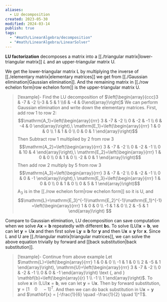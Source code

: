 ```yaml
---
aliases:
  - LU decomposition
created: 2023-05-30
modified: 2024-03-14
publish: true
tags:
  - "#math/LinearAlgebra/decomposition"
  - "#math/LinearAlgebra/LinearSolver"
---
```

**LU factorization** decomposes a matrix into a [[./triangular matrix|lower-triangular matrix]] $L$ and an upper-triangular matrix $\mathrm{U}$.

We get the lower-triangular matrix $\mathrm{L}$ by multiplying the inverse of [[./elementary matrix|elementary matrices]] we get from [[./Gaussian elimination|Gaussian elimination]]. And the remaining matrix in [[./row echelon form|row echelon form]] is the upper-triangular matrix $\mathrm{U}$.

> [!example]- Find the LU decomposition of $\left[\begin{array}{ccc}3 & -7 & -2 \\-3 & 5 & 1 \\6 & -4 & 0\end{array}\right]$
> We can perform Gaussian elimination and write down the elementary matrices.
> First, add row 1 to row 2:
> $$\mathrm{A_1}=\left(\begin{array}{rrr}
> 3 & -7 & -2 \\
> 0 & -2 & -1 \\
> 6 & -4 & 0
> \end{array}\right),\ \mathrm{E_1}=\left(\begin{array}{rrr}
> 1 & 0 & 0 \\
> 1 & 1 & 0 \\
> 0 & 0 & 1
> \end{array}\right)$$
> Then Subtract row 1 multiplied by 2 from row 3
> $$\mathrm{A_2}=\left(\begin{array}{rrr}
> 3 & -7 & -2 \\
> 0 & -2 & -1 \\
> 0 & 10 & 4
> \end{array}\right),\ \mathrm{E_2}=\left(\begin{array}{rrr}
> 1 & 0 & 0 \\
> 0 & 1 & 0 \\
> -2 & 0 & 1
> \end{array}\right)$$
> Then add row 2 multiply by 5 from row 3
> $$\mathrm{A_3}=\left(\begin{array}{rrr}
> 3 & -7 & -2 \\
> 0 & -2 & -1 \\
> 0 & 0 & -1
> \end{array}\right),\ \mathrm{E_3}=\left(\begin{array}{rrr}
> 1 & 0 & 0 \\
> 0 & 1 & 0 \\
> 0 & 5 & 1
> \end{array}\right)$$
> $\mathrm{A}_3$ is in the [[./row echelon form|row echelon form]] so it is $\mathrm{U}$, and
> $$\mathrm{L}=\mathrm{E_3}^{-1}\mathrm{E_2}^{-1}\mathrm{E_1}^{-1}=\left(\begin{array}{rrr}
> 1 & 0 & 0 \\
> -1 & 1 & 0 \\
> 2 & -5 & 1
> \end{array}\right)
> $$

Compare to Gaussian elimination, LU decomposition can save computation when we solve $\mathrm{A}\mathbf{x} = \mathbf{b}$ repeatedly with different $\mathbf{b}$s. To solve $(\mathrm{LU})\mathbf{x} = \mathbf{b}$, we can let $\mathbf{y} = \mathrm{U}\mathbf{x}$ and then first solve $\mathrm{L}\mathbf{y = b}$ for $\mathbf{y}$ and then $\mathrm{U}\mathbf{x = y}$ for $\mathbf{x}$. Since $\mathrm{L}$ and $\mathrm{U}$ are [[./triangular matrix|triangular matrices]], we can solve the above equation trivially by forward and [[back substitution|back substitution]].

> [!example]- Continue from above example
> Let $\mathrm{L}=\left(\begin{array}{rrr}
> 1 & 0 & 0 \\
> -1 & 1 & 0 \\
> 2 & -5 & 1
> \end{array}\right), \mathrm{U}=\left(\begin{array}{rrr}
> 3 & -7 & -2 \\
> 0 & -2 & -1 \\
> 0 & 0 & -1
> \end{array}\right) \text {, and } \mathbf{b}=\left(\begin{array}{r}
> 1 \\
> -1 \\
> 1
> \end{array}\right)$. To solve $\mathbf{x}$ in $(\mathrm{LU})\mathbf{x} = \mathbf{b}$, we can let $\mathbf{y} = \mathrm{U}\mathbf{x}$. Then by forward substitution, $\mathbf{y} = [1 \quad 0 \quad -1]^T$. And then we can do back substitution in $\mathrm{U}\mathbf{x} = \mathbf{y}$ and $\mathbf{x} = [-\frac{1}{6} \quad -\frac{1}{2} \quad 1]^T$.
